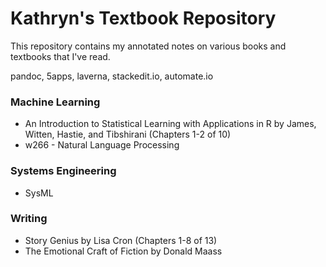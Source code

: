 # Kathryn's Textbook Repository

This repository contains my annotated notes on various books and textbooks that I've read.

pandoc, 5apps, laverna, stackedit.io, automate.io

### Machine Learning
* An Introduction to Statistical Learning with Applications in R by James, Witten, Hastie, and Tibshirani (Chapters 1-2 of 10)
* w266 - Natural Language Processing

### Systems Engineering
* SysML

### Writing
* Story Genius by Lisa Cron (Chapters 1-8 of 13)
* The Emotional Craft of Fiction by Donald Maass
